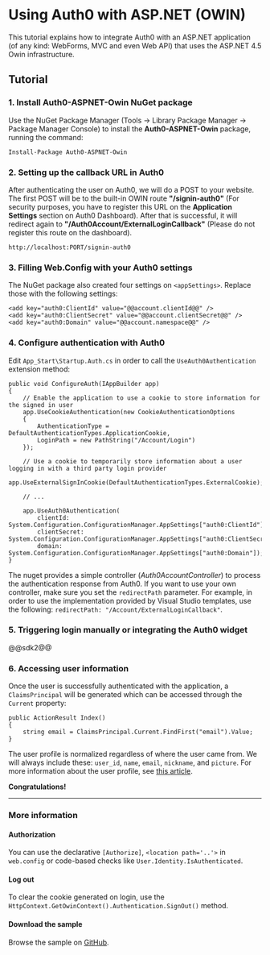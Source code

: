 # Using Auth0 with ASP.NET (OWIN)

This tutorial explains how to integrate Auth0 with an ASP.NET application (of any kind: WebForms, MVC and even Web API) that uses the ASP.NET 4.5 Owin infrastructure.

## Tutorial

### 1. Install Auth0-ASPNET-Owin NuGet package

Use the NuGet Package Manager (Tools -> Library Package Manager -> Package Manager Console) to install the **Auth0-ASPNET-Owin** package, running the command:

```
Install-Package Auth0-ASPNET-Owin
```

### 2. Setting up the callback URL in Auth0

<div class="setup-callback">
<p>After authenticating the user on Auth0, we will do a POST to your website. The first POST will be to the built-in OWIN route <strong>"/signin-auth0"</strong> (For security purposes, you have to register this URL on the <strong>Application Settings</strong> section on Auth0 Dashboard). After that is successful, it will redirect again to <strong>"/Auth0Account/ExternalLoginCallback"</strong> (Please do not register this route on the dashboard).</p>

<pre><code>http://localhost:PORT/signin-auth0</pre></code>
</div>

### 3. Filling Web.Config with your Auth0 settings

The NuGet package also created four settings on `<appSettings>`. Replace those with the following settings:

```
<add key="auth0:ClientId" value="@@account.clientId@@" />
<add key="auth0:ClientSecret" value="@@account.clientSecret@@" />
<add key="auth0:Domain" value="@@account.namespace@@" />
```

### 4. Configure authentication with Auth0

Edit `App_Start\Startup.Auth.cs` in order to call the `UseAuth0Authentication` extension method:

	public void ConfigureAuth(IAppBuilder app)
	{
		// Enable the application to use a cookie to store information for the signed in user
    	app.UseCookieAuthentication(new CookieAuthenticationOptions
    	{
        	AuthenticationType = DefaultAuthenticationTypes.ApplicationCookie,
        	LoginPath = new PathString("/Account/Login")
    	});

    	// Use a cookie to temporarily store information about a user logging in with a third party login provider
    	app.UseExternalSignInCookie(DefaultAuthenticationTypes.ExternalCookie);
		
		// ...

	    app.UseAuth0Authentication(
	        clientId:       System.Configuration.ConfigurationManager.AppSettings["auth0:ClientId"],
	        clientSecret:   System.Configuration.ConfigurationManager.AppSettings["auth0:ClientSecret"],
	        domain:         System.Configuration.ConfigurationManager.AppSettings["auth0:Domain"]);
	}

The nuget provides a simple controller (_Auth0AccountController_) to process the authentication response from Auth0. If you want to use your own controller, make sure you set the `redirectPath` parameter. For example, in order to use the implementation provided by Visual Studio templates, use the following: `redirectPath: "/Account/ExternalLoginCallback"`.

### 5. Triggering login manually or integrating the Auth0 widget

@@sdk2@@

### 6. Accessing user information

Once the user is successfully authenticated with the application, a `ClaimsPrincipal` will be generated which can be accessed through the `Current` property:

    public ActionResult Index() 
    {
    	string email = ClaimsPrincipal.Current.FindFirst("email").Value;
    }

The user profile is normalized regardless of where the user came from. We will always include these: `user_id`, `name`, `email`, `nickname`, and `picture`. For more information about the user profile, see [this article](user-profile).


**Congratulations!**

----

### More information

#### Authorization

You can use the declarative `[Authorize]`, `<location path='..'>` in `web.config` or code-based checks like `User.Identity.IsAuthenticated`.

#### Log out

To clear the cookie generated on login, use the `HttpContext.GetOwinContext().Authentication.SignOut()` method.

#### Download the sample

Browse the sample on <a target="_blank" href="https://github.com/auth0/auth0-aspnet-owin/tree/master/MvcSample">GitHub</a>.
